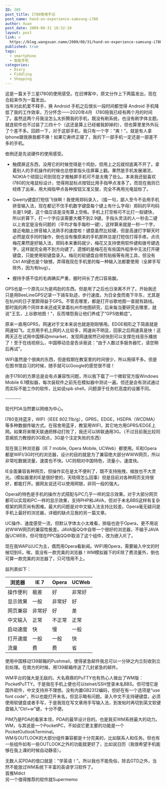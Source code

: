 ```yaml
---
ID: 205
post_title: I780使用手记
post_name: hand-on-experience-samsung-i780
author: Xuan
post_date: 2009-08-31 18:32:10
layout: post
link: >
  https://blog.wangxuan.name/2009/08/31/hand-on-experience-samsung-i780/
published: true
tags:
  - smartphone
  - 智能手机
categories:
  - Diary
  - Fiddling
  - Shopping
---
```

这是一篇关于三星I780的使用感受。在旧博客中，原文分作上下两篇发出，现在合起来作为一篇发出。  
当年对此机爱不释手，换 Android 手机之后很长一段时间都觉得 Android 手机降低了我的工作效率，万分怀念——2020年4月
 
I780陪我已经有两个月的时间了。虽然这两个月我没怎么太折腾我的手机，既没有刷系统，也没有刷字体主题。就连软件也不过装了三四十个（这还是算上已经被我卸掉的），但也算里里外外玩了个差不多。回顾一下，对于这部手机，我只有一个字："爽！"。就是有人拿Iphone跟我换我都不换！如果它寿终正寝了，我的下一部手机一定还是一部差不多的手机。

依例还是先说硬件的使用感受。

- 触摸屏这东西，没用它的时候觉得是个鸡肋，但用上之后就彻底离不开了。拿着别人的手机操作的时候也总想拿指头往屏幕上戳。果然是手机发展潮流，NOKIA个顽固公司到现在才推触屏手机可不是太晚了些么。本来我还挺喜欢I780的光电鼠标设计，觉得用鼠标点按钮比用手指甲点准多了。而现在我则已经练了出来，用大拇指甲点各种按钮又准又狠，完全不再用光电鼠标了。

- Qwerty键盘打短信飞快啊！我使用郑码录入，（插一句，鄙人至今不会用手机拼音输入法，现在都记不住手机数字键盘每个键上有什么字母）郑码的平均码长是1.9键，这个值应该是没有算上空格。手机上打空格可不比打一般键快，所以折算下，打一个字应该需要大概不到2.9键。手指头灵活的人一秒击二键以上肯定是没有问题的（平均才每手每秒一键），这样算来就是一秒一个字，接近电脑上拼音输入法熟手的速度啦！键盘虽然比较硬，但是高速打字聊天时必然是双手同时操作，倒也没有像原来的手机那样总是打短信打得手疼。点讯梅花果然是好输入法，郑码本来重码就少，梅花又支持使用软件键和拨号键选字，这样就完全用不到方向键了。遗憾的是梅花在有些国外程序中无法打开硬键盘，只能使用软键盘录入。梅花的软键盘自带剪贴板等有用工具，但没有Ctrl Alt键也是个缺憾，弄得我现在手机里的每一种输入法都要使用（全屏手写除外，因为有bug）。

- 握持手感不佳的毛病确实严重，握时间长了虎口容易酸。

GPS也是一个原先以为是鸡肋的东西。但是用了之后也日渐离不开了。开始我还只是用BeeLineGPS记录一下骑车轨迹，步行速度。为日全食而南下华东，尤其是在杭州的日子里颇得益于GPS。不管去哪里，都是打开谷歌地图一查就有路线。那时我的两个同伴本来还成天拿着杭州市地图研究，后来每当要研究去哪里，就说"王玄，上谷歌地图！"，反而埋怨我让他们养成了"GPS依赖症"。

原来一直用GPRS，网速对于文本来说也就是刚刚够用。EDGE相形之下简直就是网速如飞。北京用手机上网的人比较多，网速尚不明显，回家之后网速真是快！这两天正在试用中国移动mmarket，发现网速居然已经快到可以支撑在线音乐播放了！至于在线视频么，中国移动总是告诉我说："由于人数过多服务器忙，请您稍后再试"。

WIFI虽然是个很爽的东西，但是假期在教室里的时间很少，所以用得不多。但是在图书馆自习的时候，随手就可以Google的感觉很不错！

由于I780的方屏总是会有点兼容性问题，所以我下载了一个微软官方版Windows Mobile 6.1模拟器，每次装软件之前先在模拟器中测试一遍。但还是会有测试通过而实际不能工作的软件，比如说spb shell，问题源于任务栏高度的设置不同。

-------- 

现代PDA当然要以网络为中心。

I780支持蓝牙，WIFI（IEEE 802.11b/g），GPRS，EDGE，HSDPA（WCDMA）等多种数据传输方式。在宿舍用蓝牙，教室用WIFI，其它地方用GPRS/EDGE上网。如果将来哪天联通把移动打败了，我还可以转联通用3G。（不过目前我比较同意阚凯力教授的3G观点，3G是个注定失败的东西）

现在我三种浏览器（IE 7 mobile, Opera Mobile, UCWeb）都使用。IE和Opera都是WIFI/3G时代的浏览器，设计的目的就是为了兼容绝大部分WWW网页，所以非常吃数据流量，速度也不快。UC则相对中国特色，流量小，速度快。

IE全面兼容各种网页，但操作实在是太不便利了，既不支持拖拽，缩放也不大灵光。（模拟器里的IE是很好使的，天晓得怎么回事）但是目前对各种网页支持很好，都能打开。据网友说还可以使用网银，非同一般的强大。

Opera的特色是手机的操作方式搭配与PC几乎一样的显示效果。对于大部分网页都可以实现和PC一样的显示效果，支持PHP和JAVA，但对于未名BBS这样有复杂框架的网页尚有困难。最大的问题是对中文输入法支持比较差。Opera毫无疑问是手机上最好的浏览器，详细的缺点见我的另一篇文章。

UC操作、速度感受一流，但默认字体太小太难看，排版也逊于Opera，更不用说对WWW网页的兼容性极差。JAVA版QQ中自带一个很好的浏览器，不输于JAVA版UCWEB，但可惜在PPC版QQ中取消了这个组件，改为嵌入IE了。

现在我WAP以UC为主，偶而用Opera看新闻。WIFI用Opera，需要输入中文的时候切到IE。唉，竟没有一款完美的浏览器！WM模拟器下的IE除了费流量外，倒也可算一款完美的浏览器了，只可惜用不上。

兹列表如下：

| 浏览器   | IE 7   | Opera  | UCWeb  |
|----------|--------|--------|--------|
| 操作便利 | 极差   | 好     | 非常好 |
| 显示效果 | 一般   | 非常好 | 好     |
| 网页兼容 | 非常好 | 好     | 差     |
| 中文输入 | 正常   | 不正常 | 正常   |
| 启动速度 | 快     | 慢     | 一般   |
| 打开速度 | 一般   | 一般   | 快     |
| 流量     | 费     | 费     | 省     |

使用中国移动139邮箱的Pushmail，使得紧急邮件我总可以一分钟之内立刻收到立刻处理。在南方的时候，用139邮箱传送了几封紧急的邮件。

WM平台的强大是无敌的。大名鼎鼎的PuTTY也有热心人做出了WM版：PocketPuTTY。于是我在手机上便也可以telnet/SSH登录未名BBS。但可惜它是国外软件，中文支持并不理想。没有内置GB2312编码，但好在有一个选项是“use font code”，所以也能打开未名，但显示略有问题。录入中文不支持硬键盘，必须使用软键盘或者手写，于是我现在写文章用手写输入法，到发帖时再切到英文软键盘输入“Ctrl+w”键，十分不便。

PIM乃是PDA的看家本领，PDA的最早设计目的。也是我买WM系统最大的动力。  
WM，与其说是一个PocketPC，不如说它更主要的功能是一个PocketOutlookTerminal。  
WM与OUTLOOK的大部分组件兼容都是十分完美的，比如联系人和任务。但也有一些组件如有一些OUTLOOK之外的功能就更好了，比如说日历（我很希望手机能够在我上课的时候自动静音）。

无数人买PDA的借口就是："学英语！"。所以我也不能免俗，除去GTD之外，当然不能放过WM系统下丰富的英语学习软件了。  
首推Mdict  
另一个值得推荐的软件就Supermemo